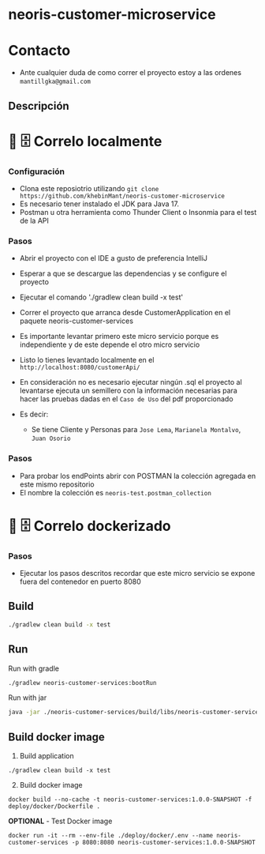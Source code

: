 # neoris-customer-microservice

# Contacto

- Ante cualquier duda de como correr el proyecto estoy a las ordenes
`mantillgka@gmail.com`

## Descripción

# 💾 🗄️  Correlo localmente

### Configuración

- Clona este reposiotrio utilizando `git clone https://github.com/khebinMant/neoris-customer-microservice`
- Es necesario tener instalado el JDK para Java 17.
- Postman u otra herramienta como Thunder Client o Insonmia para el test de la API

### Pasos
- Abrir el proyecto con el IDE a gusto de preferencia IntelliJ
- Esperar a que se descargue las dependencias y se configure el proyecto
- Ejecutar el comando './gradlew clean build -x test'
- Correr el proyecto que arranca desde CustomerApplication en el paquete neoris-customer-services
- Es importante levantar primero este micro servicio porque es independiente y de este depende el otro micro servicio
- Listo lo tienes levantado localmente en el `http://localhost:8080/customerApi/`
- En consideración no es necesario ejecutar ningún .sql el proyecto al levantarse ejecuta un semillero 
con la información necesarias para hacer las pruebas dadas en el `Caso de Uso` del pdf proporcionado

- Es decir:
  - Se tiene Cliente y Personas para `Jose Lema`, `Marianela Montalvo`,  `Juan Osorio`

### Pasos
- Para probar los endPoints abrir con POSTMAN la colección agregada en este mismo repositorio
- El nombre la colección es `neoris-test.postman_collection`


# 💾 🗄️  Correlo dockerizado
### Pasos
- Ejecutar los pasos descritos recordar que este micro servicio se expone fuera del contenedor en puerto 8080

## Build

```bash
./gradlew clean build -x test
```

## Run

Run with gradle

```bash
./gradlew neoris-customer-services:bootRun
```

Run with jar

```bash
java -jar ./neoris-customer-services/build/libs/neoris-customer-services-1.0.0-SNAPSHOT.jar
```

## Build docker image

1) Build application

```shell
./gradlew clean build -x test
```

2) Build docker image

```shell
docker build --no-cache -t neoris-customer-services:1.0.0-SNAPSHOT -f deploy/docker/Dockerfile .
```

**OPTIONAL** - Test Docker image

```shell
docker run -it --rm --env-file ./deploy/docker/.env --name neoris-customer-services -p 8080:8080 neoris-customer-services:1.0.0-SNAPSHOT
```